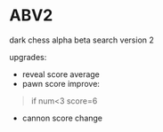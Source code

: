 # ABV2
dark chess alpha beta search version 2  
   
upgrades:  
*  reveal score average  
*  pawn score improve:  
>if num<3 score=6  
*  cannon score change  
